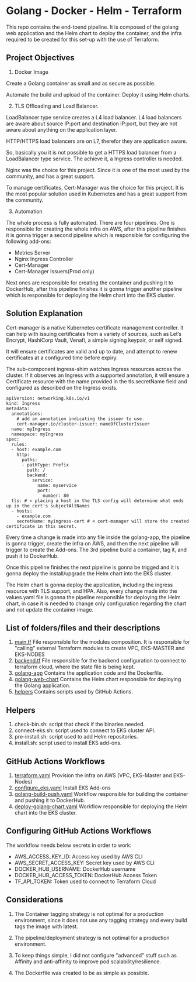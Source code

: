 # Golang - Docker - Helm - Terraform

This repo contains the end-toend pipeline. It is composed of the golang web application and the Helm chart to deploy the container, and the infra required to be created for this set-up with the use of Terraform.

## Project Objectives

1. Docker Image

Create a Golang container as small and as secure as possible.

Automate the build and upload of the container. Deploy it using Helm charts.

2. TLS Offloading and Load Balancer.

LoadBalancer type service creates a L4 load balancer. L4 load balancers are aware about source IP:port and destination IP:port, but they are not aware about anything on the application layer.

HTTP/HTTPS load balancers are on L7, therefor they are application aware.

So, basically you it is not possible to get  a HTTPS load balancer from a LoadBalancer type service. The achieve it, a Ingress controller is needed.

Nginx was the choice for this project. Since it is one of the most used by the community, and has a great support.

To manage certificates, Cert-Manager was the choice for this project. It is the most popular solution used in Kubernetes and has a great support from the community.

3. Automation

The whole process is fully automated. There are four pipelines. 
One is responsible for creating the whole infra on AWS, after this pipeline finishes it is gonna trigger a second pipeline which is responsible for configuring the following add-ons:

- Metrics Server
- Nginx Ingress Controller
- Cert-Manager
- Cert-Manager Issuers(Prod only)

Next ones are responsible for creating the container and pushing it to DockerHub, after this pipeline finishes it is gonna trigger another pipeline which is responsible for deploying the Helm chart into the EKS cluster.

## Solution Explanation

Cert-manager is a native Kubernetes certificate management controller. It can help with issuing certificates from a variety of sources, such as Let’s Encrypt, HashiCorp Vault, Venafi, a simple signing keypair, or self signed.

It will ensure certificates are valid and up to date, and attempt to renew certificates at a configured time before expiry.

The sub-component ingress-shim watches Ingress resources across the cluster. If it observes an Ingress with a supported annotation, it will ensure a Certificate resource with the name provided in the tls.secretName field and configured as described on the Ingress exists.

```
apiVersion: networking.k8s.io/v1
kind: Ingress
metadata:
  annotations:
    # add an annotation indicating the issuer to use.
    cert-manager.io/cluster-issuer: nameOfClusterIssuer
  name: myIngress
  namespace: myIngress
spec:
  rules:
  - host: example.com
    http:
      paths:
      - pathType: Prefix
        path: /
        backend:
          service:
            name: myservice
            port:
              number: 80
  tls: # < placing a host in the TLS config will determine what ends up in the cert's subjectAltNames
  - hosts:
    - example.com
    secretName: myingress-cert # < cert-manager will store the created certificate in this secret.
```

Every time a change is made into any file inside the golang-app, the pipeline is gonna trigger, create the infra on AWS, and then the next pipeline will trigger to create the Add-ons. The 3rd pipeline build a container, tag it, and push it to DockerHub.

Once this pipeline finishes the next pipeline is gonna be trigged and it is gonna deploy the install/upgrade the Helm chart into the EKS cluster.

The Helm chart is gonna deploy the application, including the ingress resource with TLS support, and HPA. Also, every change made into the values.yaml file is gonna the
pipeline responsible for deploying the Helm chart, in case it is needed to change only configuration regarding the chart and not update the container image.



## List of folders/files and their descriptions

1. [main.tf](main.tf) File responsible for the modules composition. It is responsible for "calling" external Terraform modules to create VPC, EKS-MASTER and EKS-NODES
2. [backend.tf](variables.tf) File responsible for the backend configuration to connect to terraform cloud, where the state file is being kept.
3. [golang-app](golang-app) Contains the application code and the Dockerfile.
4. [golang-web-chart](golang-web-chart) Contains the Helm chart responsible for deploying the Golang application.
5. [helpers](helpers) Contains scripts used by GitHub Actions.
   
## Helpers

1. check-bin.sh: script that check if the binaries needed.
2. connect-eks.sh: script used to connect to EKS cluster API.
3. pre-install.sh: script used to add Helm repositories.
4. install.sh: script used to install EKS add-ons.

## GitHub Actions Workflows

1. [terraform.yaml](.github/workflows/terraform.yaml) Provision the infra on AWS (VPC, EKS-Master and EKS-Nodes)
2. [configure_eks.yaml](.github/workflows/configure_eks.yaml) Install EKS Add-ons
1. [golang-build-push.yaml](.github/workflows/golang-build-push.yaml) Workflow responsible for building the container and pushing it to DockerHub.
2. [deploy-golang-chart.yaml](.github/workflows/configure-eks.yaml) Workflow responsible for deploying the Helm chart into the EKS cluster.

## Configuring GitHub Actions Workflows

The workflow needs below secrets in order to work:

- AWS_ACCESS_KEY_ID: Access key used by AWS CLI
- AWS_SECRET_ACCESS_KEY: Secret key used by AWS CLI
- DOCKER_HUB_USERNAME: DockerHub username
- DOCKER_HUB_ACCESS_TOKEN: DockerHub Access Token
- TF_API_TOKEN: Token used to connect to Terraform Cloud


## Considerations

1. The Container tagging strategy is not optimal for a production environment, since it does not use any tagging strategy and every build tags the image with latest.

2. The pipeline/deployment strategy is not optimal for a production environment.
   
3. To keep things simple, I did not configure "advanced" stuff such as Affinity and anti-affinity to improve pod scalability/resilience.

4. The Dockerfile was created to be as simple as possible.
